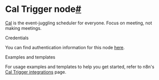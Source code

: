 [](https://github.com/n8n-io/n8n-docs/edit/main/docs/integrations/builtin/trigger-nodes/n8n-nodes-base.caltrigger.md "Edit this page")

# Cal Trigger node[#](#cal-trigger-node "Permanent link")

[Cal](https://cal.com/) is the event-juggling scheduler for everyone. Focus on meeting, not making meetings.

Credentials

You can find authentication information for this node [here](../../credentials/cal/).

Examples and templates

For usage examples and templates to help you get started, refer to n8n's [Cal Trigger integrations](https://n8n.io/integrations/cal-trigger/) page.